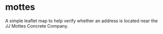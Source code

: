 # mottes
A simple leaflet map to help verify whether an address is located near the JJ Mottes Concrete Company.

